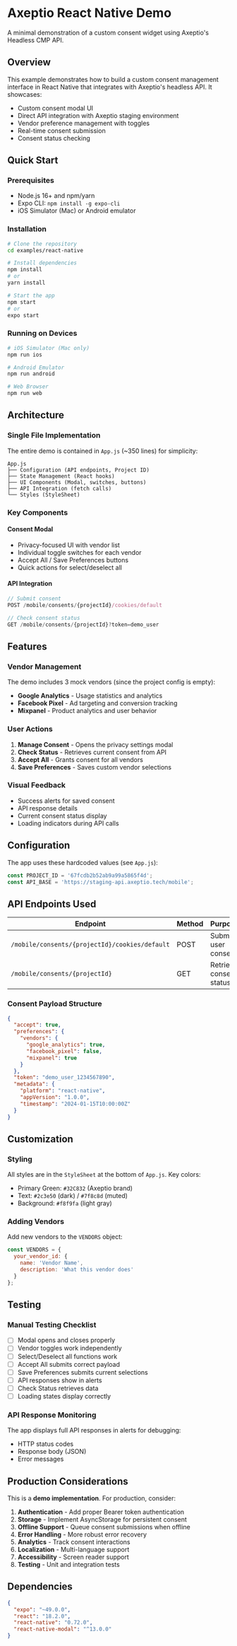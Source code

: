 # Axeptio React Native Demo

A minimal demonstration of a custom consent widget using Axeptio's Headless CMP API.

## Overview

This example demonstrates how to build a custom consent management interface in React Native that integrates with Axeptio's headless API. It showcases:

- Custom consent modal UI
- Direct API integration with Axeptio staging environment  
- Vendor preference management with toggles
- Real-time consent submission
- Consent status checking

## Quick Start

### Prerequisites
- Node.js 16+ and npm/yarn
- Expo CLI: `npm install -g expo-cli`
- iOS Simulator (Mac) or Android emulator

### Installation

```bash
# Clone the repository
cd examples/react-native

# Install dependencies
npm install
# or
yarn install

# Start the app
npm start
# or
expo start
```

### Running on Devices

```bash
# iOS Simulator (Mac only)
npm run ios

# Android Emulator
npm run android  

# Web Browser
npm run web
```

## Architecture

### Single File Implementation
The entire demo is contained in `App.js` (~350 lines) for simplicity:

```
App.js
├── Configuration (API endpoints, Project ID)
├── State Management (React hooks)
├── UI Components (Modal, switches, buttons)
├── API Integration (fetch calls)
└── Styles (StyleSheet)
```

### Key Components

#### Consent Modal
- Privacy-focused UI with vendor list
- Individual toggle switches for each vendor
- Accept All / Save Preferences buttons
- Quick actions for select/deselect all

#### API Integration
```javascript
// Submit consent
POST /mobile/consents/{projectId}/cookies/default

// Check consent status  
GET /mobile/consents/{projectId}?token=demo_user
```

## Features

### Vendor Management
The demo includes 3 mock vendors (since the project config is empty):
- **Google Analytics** - Usage statistics and analytics
- **Facebook Pixel** - Ad targeting and conversion tracking
- **Mixpanel** - Product analytics and user behavior

### User Actions
1. **Manage Consent** - Opens the privacy settings modal
2. **Check Status** - Retrieves current consent from API
3. **Accept All** - Grants consent for all vendors
4. **Save Preferences** - Saves custom vendor selections

### Visual Feedback
- Success alerts for saved consent
- API response details
- Current consent status display
- Loading indicators during API calls

## Configuration

The app uses these hardcoded values (see `App.js`):

```javascript
const PROJECT_ID = '67fcdb2b52ab9a99a5865f4d';
const API_BASE = 'https://staging-api.axeptio.tech/mobile';
```

## API Endpoints Used

| Endpoint | Method | Purpose |
|----------|--------|---------|
| `/mobile/consents/{projectId}/cookies/default` | POST | Submit user consent |
| `/mobile/consents/{projectId}` | GET | Retrieve consent status |

### Consent Payload Structure

```json
{
  "accept": true,
  "preferences": {
    "vendors": {
      "google_analytics": true,
      "facebook_pixel": false,
      "mixpanel": true
    }
  },
  "token": "demo_user_1234567890",
  "metadata": {
    "platform": "react-native",
    "appVersion": "1.0.0",
    "timestamp": "2024-01-15T10:00:00Z"
  }
}
```

## Customization

### Styling
All styles are in the `StyleSheet` at the bottom of `App.js`. Key colors:
- Primary Green: `#32C832` (Axeptio brand)
- Text: `#2c3e50` (dark) / `#7f8c8d` (muted)
- Background: `#f8f9fa` (light gray)

### Adding Vendors
Add new vendors to the `VENDORS` object:

```javascript
const VENDORS = {
  your_vendor_id: { 
    name: 'Vendor Name', 
    description: 'What this vendor does' 
  }
};
```

## Testing

### Manual Testing Checklist
- [ ] Modal opens and closes properly
- [ ] Vendor toggles work independently
- [ ] Select/Deselect all functions work
- [ ] Accept All submits correct payload
- [ ] Save Preferences submits current selections
- [ ] API responses show in alerts
- [ ] Check Status retrieves data
- [ ] Loading states display correctly

### API Response Monitoring
The app displays full API responses in alerts for debugging:
- HTTP status codes
- Response body (JSON)
- Error messages

## Production Considerations

This is a **demo implementation**. For production, consider:

1. **Authentication** - Add proper Bearer token authentication
2. **Storage** - Implement AsyncStorage for persistent consent
3. **Offline Support** - Queue consent submissions when offline
4. **Error Handling** - More robust error recovery
5. **Analytics** - Track consent interactions
6. **Localization** - Multi-language support
7. **Accessibility** - Screen reader support
8. **Testing** - Unit and integration tests

## Dependencies

```json
{
  "expo": "~49.0.0",
  "react": "18.2.0",
  "react-native": "0.72.0",
  "react-native-modal": "^13.0.0"
}
```

